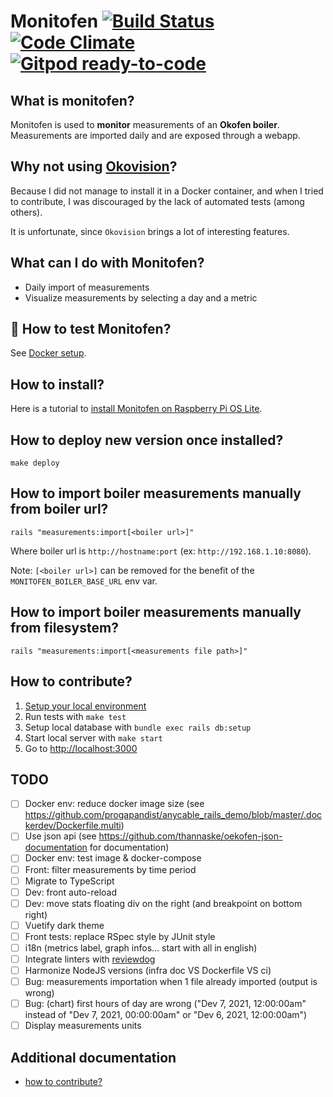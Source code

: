 # Monitofen [![Build Status][ci-image]][ci] [![Code Climate][grade-image]][grade] [![Gitpod ready-to-code](https://img.shields.io/badge/Gitpod-ready--to--code-908a85?logo=gitpod)](https://gitpod.io/#https://github.com/jibidus/monitofen)


## What is monitofen?

Monitofen is used to **monitor** measurements of an **Okofen boiler**.
Measurements are imported daily and are exposed through a webapp.

## Why not using [Okovision](http://okovision.dronek.com)?

Because I did not manage to install it in a Docker container, and when I tried to contribute, I was discouraged by the lack of automated tests (among others).

It is unfortunate, since `Okovision` brings a lot of interesting features.

## What can I do with Monitofen?

- Daily import of measurements
- Visualize measurements by selecting a day and a metric

## 🐳 How to test Monitofen?

See [Docker setup](doc/infra.md).

## How to install?

Here is a tutorial to [install Monitofen on Raspberry Pi OS Lite](doc/infra.md).

## How to deploy new version once installed?

```
make deploy
```

## How to import boiler measurements manually from boiler url?

```shell
rails "measurements:import[<boiler url>]"
```

Where boiler url is `http://hostname:port` (ex: `http://192.168.1.10:8080`).

Note: `[<boiler url>]` can be removed for the benefit of the `MONITOFEN_BOILER_BASE_URL` env var.

## How to import boiler measurements manually from filesystem?

```shell
rails "measurements:import[<measurements file path>]"
```

## How to contribute?

1. [Setup your local environment](doc/setup_dev.md)
2. Run tests with `make test`
3. Setup local database with `bundle exec rails db:setup`
4. Start local server with `make start`
5. Go to [http://localhost:3000](http://localhost:3000)

## TODO

- [ ] Docker env: reduce docker image size (see https://github.com/progapandist/anycable_rails_demo/blob/master/.dockerdev/Dockerfile.multi)
- [ ] Use json api (see https://github.com/thannaske/oekofen-json-documentation
  for documentation)
- [ ] Docker env: test image & docker-compose
- [ ] Front: filter measurements by time period
- [ ] Migrate to TypeScript
- [ ] Dev: front auto-reload
- [ ] Dev: move stats floating div on the right (and breakpoint on bottom right) 
- [ ] Vuetify dark theme
- [ ] Front tests: replace RSpec style by JUnit style
- [ ] i18n (metrics label, graph infos... start with all in english)
- [ ] Integrate linters with [reviewdog](https://github.com/reviewdog/reviewdog)
- [ ] Harmonize NodeJS versions (infra doc VS Dockerfile VS ci)
- [ ] Bug: measurements importation when 1 file already imported (output is wrong)
- [ ] Bug: (chart) first hours of day are wrong ("Dev 7, 2021, 12:00:00am" instead of "Dev 7, 2021, 00:00:00am" or "Dev 6, 2021, 12:00:00am")
- [ ] Display measurements units

## Additional documentation

- [how to contribute?](doc/dev.md)

[ci-image]: https://github.com/jibidus/monitofen/actions/workflows/ci.yml/badge.svg
[ci]: https://github.com/jibidus/monitofen/actions/workflows/ci.yml
[grade-image]: https://codeclimate.com/github/jibidus/monitofen/badges/gpa.svg
[grade]: https://codeclimate.com/github/jibidus/monitofen
